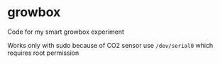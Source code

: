 # growbox
Code for my smart growbox experiment

Works only with sudo because of CO2 sensor use `/dev/serial0` which requires root permission
 